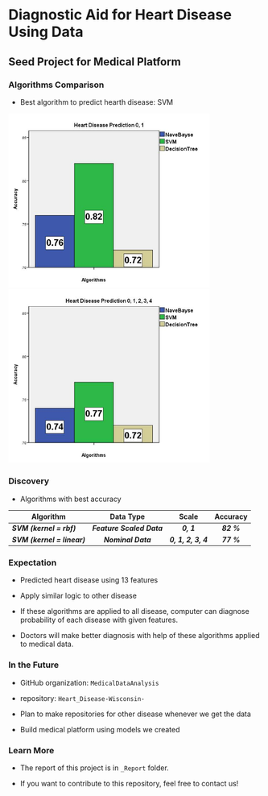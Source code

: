 # Diagnostic Aid for Heart Disease Using Data
## Seed Project for Medical Platform

### Algorithms Comparison

-	Best algorithm to predict hearth disease: SVM

<img src = "/img/algorithms_compare_01.jpg" width = 400 />
<img src = "/img/algorithms_compare_01234.jpg" width = 400 />

### Discovery

- Algorithms with best accuracy

|Algorithm|Data Type|Scale|Accuracy|
|---|:---:|:---:|:---:|
|___SVM (kernel = rbf)___|___Feature Scaled Data___|___0, 1___|___82 %___|
|___SVM (kernel = linear)___|___Nominal Data___|___0, 1, 2, 3, 4___|___77 %___|

### Expectation

- Predicted heart disease using 13 features

- Apply similar logic to other disease

- If these algorithms are applied to all disease, computer can diagnose probability of each disease with given features.

- Doctors will make better diagnosis with help of these algorithms applied to medical data.

### In the Future

- GitHub organization: `MedicalDataAnalysis`

- repository: `Heart_Disease-Wisconsin-`

- Plan to make repositories for other disease whenever we get the data

- Build medical platform using models we created

### Learn More

- The report of this project is in `_Report` folder.

- If you want to contribute to this repository, feel free to contact us!

